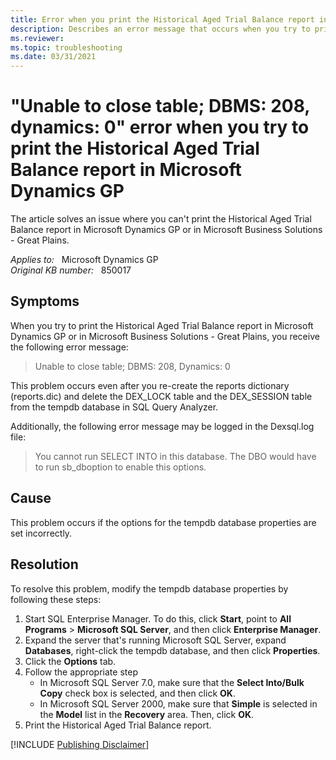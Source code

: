 ```yaml
---
title: Error when you print the Historical Aged Trial Balance report in Microsoft Dynamics GP
description: Describes an error message that occurs when you try to print the Historical Aged Trial Balance report in Microsoft Dynamics GP.
ms.reviewer:
ms.topic: troubleshooting
ms.date: 03/31/2021
---
```

# "Unable to close table; DBMS: 208, dynamics: 0" error when you try to print the Historical Aged Trial Balance report in Microsoft Dynamics GP

The article solves an issue where you can't print the Historical Aged Trial Balance report in Microsoft Dynamics GP or in Microsoft Business Solutions - Great Plains.

_Applies to:_ &nbsp; Microsoft Dynamics GP  
_Original KB number:_ &nbsp; 850017

## Symptoms

When you try to print the Historical Aged Trial Balance report in Microsoft Dynamics GP or in Microsoft Business Solutions - Great Plains, you receive the following error message:
> Unable to close table; DBMS: 208, Dynamics: 0

This problem occurs even after you re-create the reports dictionary (reports.dic) and delete the DEX_LOCK table and the DEX_SESSION table from the tempdb database in SQL Query Analyzer.

Additionally, the following error message may be logged in the Dexsql.log file:
> You cannot run SELECT INTO in this database. The DBO would have to run sb_dboption to enable this options.

## Cause

This problem occurs if the options for the tempdb database properties are set incorrectly.

## Resolution

To resolve this problem, modify the tempdb database properties by following these steps:

1. Start SQL Enterprise Manager. To do this, click **Start**, point to **All Programs** > **Microsoft SQL Server**, and then click **Enterprise Manager**.
1. Expand the server that's running Microsoft SQL Server, expand **Databases**, right-click the tempdb database, and then click **Properties**.
1. Click the **Options** tab.
1. Follow the appropriate step
    - In Microsoft SQL Server 7.0, make sure that the **Select Into/Bulk Copy** check box is selected, and then click **OK**.
    - In Microsoft SQL Server 2000, make sure that **Simple** is selected in the **Model** list in the **Recovery** area. Then, click **OK**.
1. Print the Historical Aged Trial Balance report.

[!INCLUDE [Publishing Disclaimer](../../includes/publishing-disclaimer.md)]

